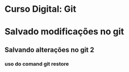# Curso Digital: Git

# Salvado modificações no git

## Salvando alterações no git 2

### uso do comand git restore